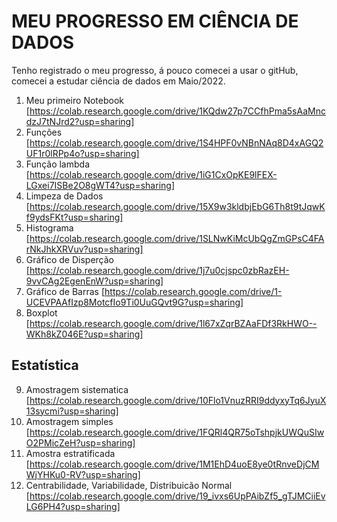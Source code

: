 # MEU PROGRESSO EM CIÊNCIA DE DADOS
Tenho registrado o meu progresso, á  pouco comecei a usar o gitHub, comecei a estudar ciência de dados em Maio/2022.

1. Meu primeiro Notebook [https://colab.research.google.com/drive/1KQdw27p7CCfhPma5sAaMncdzJ7tNJrd2?usp=sharing]
2. Funções [https://colab.research.google.com/drive/1S4HPF0vNBnNAq8D4xAGQ2UF1r0lRPp4o?usp=sharing]
3. Função lambda [https://colab.research.google.com/drive/1iG1CxOpKE9lFEX-LGxei7ISBe2O8gWT4?usp=sharing]
4. Limpeza de Dados  [https://colab.research.google.com/drive/15X9w3kldbjEbG6Th8t9tJqwKf9ydsFKt?usp=sharing]
5. Histograma [https://colab.research.google.com/drive/1SLNwKiMcUbQgZmGPsC4FArNkJhkXRVuv?usp=sharing]
6. Gráfico de Disperção [https://colab.research.google.com/drive/1j7u0cjspc0zbRazEH-9vvCAg2EgenEnW?usp=sharing]
7. Gráfico de Barras [https://colab.research.google.com/drive/1-UCEVPAAfIzp8MotcfIo9Ti0UuGQvt9G?usp=sharing]
8. Boxplot [https://colab.research.google.com/drive/1l67xZqrBZAaFDf3RkHWO--WKh8kZ046E?usp=sharing]

## Estatística

9. Amostragem sistematica [https://colab.research.google.com/drive/10Flo1VnuzRRI9ddyxyTq6JyuX13sycmi?usp=sharing]
10. Amostragem simples [https://colab.research.google.com/drive/1FQRl4QR75oTshpjkUWQuSIwO2PMicZeH?usp=sharing]
11. Amostra estratificada [https://colab.research.google.com/drive/1M1EhD4uoE8ye0tRnveDjCMWjYHKu0-RV?usp=sharing]
12. Centrabilidade, Variabilidade, Distribuicão Normal [https://colab.research.google.com/drive/19_ivxs6UpPAibZf5_gTJMCiiEvLG6PH4?usp=sharing]
